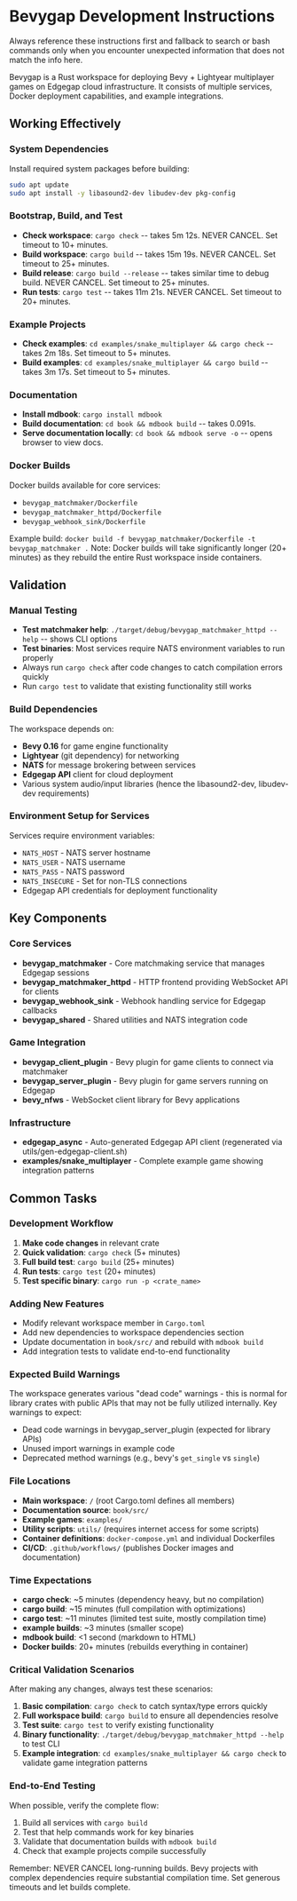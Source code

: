 # Bevygap Development Instructions

Always reference these instructions first and fallback to search or bash commands only when you encounter unexpected information that does not match the info here.

Bevygap is a Rust workspace for deploying Bevy + Lightyear multiplayer games on Edgegap cloud infrastructure. It consists of multiple services, Docker deployment capabilities, and example integrations.

## Working Effectively

### System Dependencies
Install required system packages before building:
```bash
sudo apt update
sudo apt install -y libasound2-dev libudev-dev pkg-config
```

### Bootstrap, Build, and Test
- **Check workspace**: `cargo check` -- takes 5m 12s. NEVER CANCEL. Set timeout to 10+ minutes.
- **Build workspace**: `cargo build` -- takes 15m 19s. NEVER CANCEL. Set timeout to 25+ minutes.
- **Build release**: `cargo build --release` -- takes similar time to debug build. NEVER CANCEL. Set timeout to 25+ minutes.
- **Run tests**: `cargo test` -- takes 11m 21s. NEVER CANCEL. Set timeout to 20+ minutes.

### Example Projects
- **Check examples**: `cd examples/snake_multiplayer && cargo check` -- takes 2m 18s. Set timeout to 5+ minutes.
- **Build examples**: `cd examples/snake_multiplayer && cargo build` -- takes 3m 17s. Set timeout to 5+ minutes.

### Documentation
- **Install mdbook**: `cargo install mdbook`
- **Build documentation**: `cd book && mdbook build` -- takes 0.091s.
- **Serve documentation locally**: `cd book && mdbook serve -o` -- opens browser to view docs.

### Docker Builds
Docker builds available for core services:
- `bevygap_matchmaker/Dockerfile`
- `bevygap_matchmaker_httpd/Dockerfile`  
- `bevygap_webhook_sink/Dockerfile`

Example build: `docker build -f bevygap_matchmaker/Dockerfile -t bevygap_matchmaker .`
Note: Docker builds will take significantly longer (20+ minutes) as they rebuild the entire Rust workspace inside containers.

## Validation

### Manual Testing
- **Test matchmaker help**: `./target/debug/bevygap_matchmaker_httpd --help` -- shows CLI options
- **Test binaries**: Most services require NATS environment variables to run properly
- Always run `cargo check` after code changes to catch compilation errors quickly
- Run `cargo test` to validate that existing functionality still works

### Build Dependencies
The workspace depends on:
- **Bevy 0.16** for game engine functionality
- **Lightyear** (git dependency) for networking
- **NATS** for message brokering between services
- **Edgegap API** client for cloud deployment
- Various system audio/input libraries (hence the libasound2-dev, libudev-dev requirements)

### Environment Setup for Services
Services require environment variables:
- `NATS_HOST` - NATS server hostname
- `NATS_USER` - NATS username  
- `NATS_PASS` - NATS password
- `NATS_INSECURE` - Set for non-TLS connections
- Edgegap API credentials for deployment functionality

## Key Components

### Core Services
- **bevygap_matchmaker** - Core matchmaking service that manages Edgegap sessions
- **bevygap_matchmaker_httpd** - HTTP frontend providing WebSocket API for clients
- **bevygap_webhook_sink** - Webhook handling service for Edgegap callbacks
- **bevygap_shared** - Shared utilities and NATS integration code

### Game Integration
- **bevygap_client_plugin** - Bevy plugin for game clients to connect via matchmaker
- **bevygap_server_plugin** - Bevy plugin for game servers running on Edgegap
- **bevy_nfws** - WebSocket client library for Bevy applications

### Infrastructure
- **edgegap_async** - Auto-generated Edgegap API client (regenerated via utils/gen-edgegap-client.sh)
- **examples/snake_multiplayer** - Complete example game showing integration patterns

## Common Tasks

### Development Workflow
1. **Make code changes** in relevant crate
2. **Quick validation**: `cargo check` (5+ minutes)
3. **Full build test**: `cargo build` (25+ minutes) 
4. **Run tests**: `cargo test` (20+ minutes)
5. **Test specific binary**: `cargo run -p <crate_name>`

### Adding New Features
- Modify relevant workspace member in `Cargo.toml`
- Add new dependencies to workspace dependencies section
- Update documentation in `book/src/` and rebuild with `mdbook build`
- Add integration tests to validate end-to-end functionality

### Expected Build Warnings
The workspace generates various "dead code" warnings - this is normal for library crates with public APIs that may not be fully utilized internally. Key warnings to expect:
- Dead code warnings in bevygap_server_plugin (expected for library APIs)
- Unused import warnings in example code
- Deprecated method warnings (e.g., bevy's `get_single` vs `single`)

### File Locations
- **Main workspace**: `/` (root Cargo.toml defines all members)
- **Documentation source**: `book/src/`
- **Example games**: `examples/`
- **Utility scripts**: `utils/` (requires internet access for some scripts)
- **Container definitions**: `docker-compose.yml` and individual Dockerfiles
- **CI/CD**: `.github/workflows/` (publishes Docker images and documentation)

### Time Expectations
- **cargo check**: ~5 minutes (dependency heavy, but no compilation)
- **cargo build**: ~15 minutes (full compilation with optimizations)
- **cargo test**: ~11 minutes (limited test suite, mostly compilation time)
- **example builds**: ~3 minutes (smaller scope)
- **mdbook build**: <1 second (markdown to HTML)
- **Docker builds**: 20+ minutes (rebuilds everything in container)

### Critical Validation Scenarios
After making any changes, always test these scenarios:
1. **Basic compilation**: `cargo check` to catch syntax/type errors quickly
2. **Full workspace build**: `cargo build` to ensure all dependencies resolve
3. **Test suite**: `cargo test` to verify existing functionality
4. **Binary functionality**: `./target/debug/bevygap_matchmaker_httpd --help` to test CLI
5. **Example integration**: `cd examples/snake_multiplayer && cargo check` to validate game integration patterns

### End-to-End Testing
When possible, verify the complete flow:
1. Build all services with `cargo build`
2. Test that help commands work for key binaries
3. Validate that documentation builds with `mdbook build`
4. Check that example projects compile successfully

Remember: NEVER CANCEL long-running builds. Bevy projects with complex dependencies require substantial compilation time. Set generous timeouts and let builds complete.